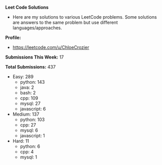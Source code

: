 **Leet Code Solutions**

- Here are my solutions to various LeetCode problems. Some solutions are answers to the same problem but use different languages/approaches.

**Profile:**

- https://leetcode.com/u/ChloeCrozier

**Submissions This Week:** 17

**Total Submissions:** 437
- Easy: 289
  - python: 143
  - java: 2
  - bash: 2
  - cpp: 109
  - mysql: 27
  - javascript: 6
- Medium: 137
  - python: 103
  - cpp: 27
  - mysql: 6
  - javascript: 1
- Hard: 11
  - python: 6
  - cpp: 4
  - mysql: 1